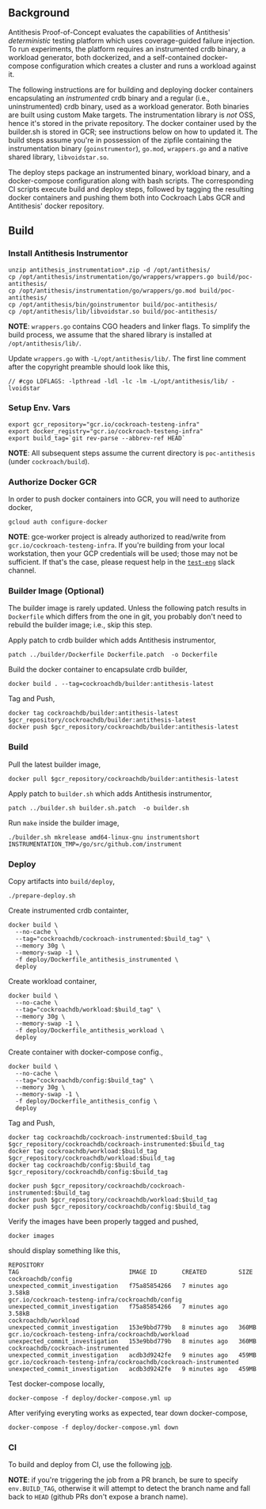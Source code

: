 ## Background

Antithesis Proof-of-Concept evaluates the capabilities of Antithesis' _deterministic_ testing platform which uses coverage-guided failure injection. To run experiments,
the platform requires an instrumented crdb binary, a workload generator, both dockerized, and a self-contained docker-compose configuration which creates a cluster
and runs a workload against it.

The following instructions are for building and deploying docker containers encapsulating an _instrumented_ crdb binary and a regular (i.e., uninstrumented)
crdb binary, used as a workload generator. Both binaries are built using custom Make targets. The instrumentation library is _not_ OSS, hence it's stored
in the private repository. The docker container used by the builder.sh is stored in GCR; see instructions below on how to updated it.
The build steps assume you're in possession of the zipfile containing the instrumentation binary (`goinstrumentor`), `go.mod`, `wrappers.go`
and a native shared library, `libvoidstar.so`.

The deploy steps package an instrumented binary, workload binary, and a docker-compose configuration along with bash scripts. The corresponding CI
scripts execute build and deploy steps, followed by tagging the resulting docker containers and pushing them both into Cockroach Labs GCR and Antithesis' docker repository.


## Build

### Install Antithesis Instrumentor

```
unzip antithesis_instrumentation*.zip -d /opt/antithesis/
cp /opt/antithesis/instrumentation/go/wrappers/wrappers.go build/poc-antithesis/
cp /opt/antithesis/instrumentation/go/wrappers/go.mod build/poc-antithesis/
cp /opt/antithesis/bin/goinstrumentor build/poc-antithesis/
cp /opt/antithesis/lib/libvoidstar.so build/poc-antithesis/
```

**NOTE**: `wrappers.go` contains CGO headers and linker flags. To simplify the build process, we assume that the shared library is installed at `/opt/antithesis/lib/`.

Update `wrappers.go` with `-L/opt/antithesis/lib/`. The first line comment after the copyright preamble should look like this,

```
// #cgo LDFLAGS: -lpthread -ldl -lc -lm -L/opt/antithesis/lib/ -lvoidstar
```

### Setup Env. Vars

```
export gcr_repository="gcr.io/cockroach-testeng-infra"
export docker_registry="gcr.io/cockroach-testeng-infra"
export build_tag=`git rev-parse --abbrev-ref HEAD`
```

**NOTE**: All subsequent steps assume the current directory is `poc-antithesis` (under `cockroach/build`).

### Authorize Docker GCR

In order to push docker containers into GCR, you will need to authorize docker,

```
gcloud auth configure-docker
```

**NOTE**: gce-worker project is already authorized to read/write from `gcr.io/cockroach-testeng-infra`. If you're building from your local workstation, then your GCP credentials
will be used; those may not be sufficient. If that's the case, please request help in the [`test-eng`](https://cockroachlabs.slack.com/archives/C023S0V4YEB) slack channel.


### Builder Image (Optional)

The builder image is rarely updated. Unless the following patch results in `Dockerfile` which differs
from the one in git, you probably don't need to rebuild the builder image; i.e., skip this step.


Apply patch to crdb builder which adds Antithesis instrumentor,

```
patch ../builder/Dockerfile Dockerfile.patch  -o Dockerfile
```

Build the docker container to encapsulate crdb builder,

```
docker build . --tag=cockroachdb/builder:antithesis-latest
```

Tag and Push,

```
docker tag cockroachdb/builder:antithesis-latest $gcr_repository/cockroachdb/builder:antithesis-latest
docker push $gcr_repository/cockroachdb/builder:antithesis-latest
```

### Build

Pull the latest builder image,

```
docker pull $gcr_repository/cockroachdb/builder:antithesis-latest
```

Apply patch to `builder.sh` which adds Antithesis instrumentor,

```
patch ../builder.sh builder.sh.patch  -o builder.sh
```

Run `make` inside the builder image,

```
./builder.sh mkrelease amd64-linux-gnu instrumentshort INSTRUMENTATION_TMP=/go/src/github.com/instrument
```

### Deploy

Copy artifacts into `build/deploy`,

```
./prepare-deploy.sh
```

Create instrumented crdb containter,

```
docker build \
  --no-cache \
  --tag="cockroachdb/cockroach-instrumented:$build_tag" \
  --memory 30g \
  --memory-swap -1 \
  -f deploy/Dockerfile_antithesis_instrumented \
  deploy
```

Create workload container,

```
docker build \
  --no-cache \
  --tag="cockroachdb/workload:$build_tag" \
  --memory 30g \
  --memory-swap -1 \
  -f deploy/Dockerfile_antithesis_workload \
  deploy
```

Create container with docker-compose config.,

```
docker build \
  --no-cache \
  --tag="cockroachdb/config:$build_tag" \
  --memory 30g \
  --memory-swap -1 \
  -f deploy/Dockerfile_antithesis_config \
  deploy
```

Tag and Push,

```
docker tag cockroachdb/cockroach-instrumented:$build_tag $gcr_repository/cockroachdb/cockroach-instrumented:$build_tag
docker tag cockroachdb/workload:$build_tag  $gcr_repository/cockroachdb/workload:$build_tag
docker tag cockroachdb/config:$build_tag  $gcr_repository/cockroachdb/config:$build_tag

docker push $gcr_repository/cockroachdb/cockroach-instrumented:$build_tag
docker push $gcr_repository/cockroachdb/workload:$build_tag
docker push $gcr_repository/cockroachdb/config:$build_tag
```

Verify the images have been properly tagged and pushed,

```
docker images
```

should display something like this,

```
REPOSITORY                                                                                                 TAG                               IMAGE ID       CREATED         SIZE
cockroachdb/config                                                                                         unexpected_commit_investigation   f75a85854266   7 minutes ago   3.58kB
gcr.io/cockroach-testeng-infra/cockroachdb/config                                                          unexpected_commit_investigation   f75a85854266   7 minutes ago   3.58kB
cockroachdb/workload                                                                                       unexpected_commit_investigation   153e9bbd779b   8 minutes ago   360MB
gcr.io/cockroach-testeng-infra/cockroachdb/workload                                                        unexpected_commit_investigation   153e9bbd779b   8 minutes ago   360MB
cockroachdb/cockroach-instrumented                                                                         unexpected_commit_investigation   acdb3d9242fe   9 minutes ago   459MB
gcr.io/cockroach-testeng-infra/cockroachdb/cockroach-instrumented                                          unexpected_commit_investigation   acdb3d9242fe   9 minutes ago   459MB
```

Test docker-compose locally,

```
docker-compose -f deploy/docker-compose.yml up
```

After verifying everyting works as expected, tear down docker-compose,
```
docker-compose -f deploy/docker-compose.yml down
```

### CI

To build and deploy from CI, use the following [job](https://teamcity.cockroachdb.com/buildConfiguration/Cockroach_ScratchProjectPutTcExperimentsInHere_AntithesisPoc). 

**NOTE**: if you're triggering the job from a PR branch, be sure to specify `env.BUILD_TAG`, otherwise it will attempt to detect the branch name and fall back to `HEAD` (github PRs don't expose a branch name).
